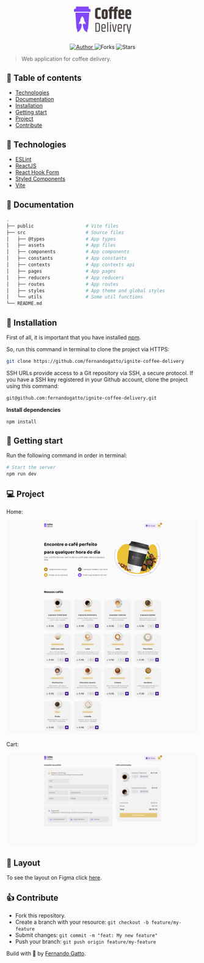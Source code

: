 <h1 align="center">
  <img
    alt="Coffee Delivery"
    title="Coffee Delivery"
    src=".github/logo.svg"
    width="150"
  />
</h1>

<p align="center">
  <a href="https://github.com/fernandogatto/" target="_blank">
    <img src="https://img.shields.io/badge/author-fernandogatto-DBAC2C" alt="Author">
  </a>

  <img src="https://img.shields.io/github/forks/fernandogatto/ignite-coffee-delivery?color=DBAC2C" alt="Forks">

  <img src="https://img.shields.io/github/stars/fernandogatto/ignite-coffee-delivery?color=DBAC2C" alt="Stars">
</p>

> Web application for coffee delivery.

## 🔗 Table of contents
- [Technologies](#technologies)
- [Documentation](#documentation)
- [Installation](#installation)
- [Getting start](#start)
- [Project](#project)
- [Contribute](#contribute)

## 📌 Technologies <a name="technologies"/>

- [ESLint](https://eslint.org/)
- [ReactJS](https://pt-br.reactjs.org/)
- [React Hook Form](https://www.react-hook-form.com/)
- [Styled Components](https://styled-components.com/)
- [Vite](https://vitejs.dev/)

## 🧠 Documentation <a name="documentation"/>

```bash
.
├── public                   # Vite files
├── src                      # Source files
│   ├── @types               # App types
│   ├── assets               # App files
│   ├── components           # App components
│   ├── constants            # App constants
│   ├── contexts             # App contexts api
│   ├── pages                # App pages
│   ├── reducers             # App reducers
│   ├── routes               # App routes
│   ├── styles               # App theme and global styles
│   └── utils                # Some util functions
└── README.md
```

## 📂 Installation <a name="installation"/>

First of all, it is important that you have installed [npm](https://www.npmjs.com/).

So, run this command in terminal to clone the project via HTTPS:

```bash
git clone https://github.com/fernandogatto/ignite-coffee-delivery
```

SSH URLs provide access to a Git repository via SSH, a secure protocol. If you have a SSH key registered in your Github account, clone the project using this command:

```bash
git@github.com:fernandogatto/ignite-coffee-delivery.git
```

**Install dependencies**

```bash
npm install
```

## 🚀 Getting start <a name="start"/>

Run the following command in order in terminal:

```bash
# Start the server
npm run dev
```

## 💻 Project <a name="project"/>

Home:

<img
  alt="Home"
  title="Home"
  src=".github/Home.png"
  width="800"
/>

Cart:

<img
  alt="Cart"
  title="Cart"
  src=".github/Cart.png"
  width="800"
/>

## 🎨 Layout

To see the layout on Figma click [here](https://www.figma.com/file/52HvF43hBoggiJ6dXSHQOW/Coffee-Delivery-%E2%80%A2-Desafio-React-(Copy)?type=design&node-id=2-12&mode=design&t=6NOPgoQO3Vxu41Dp-0).

## 👍 Contribute <a name="contribute"/>

- Fork this repository.
- Create a branch with your resource: ```git checkout -b feature/my-feature```
- Submit changes: ```git commit -m "feat: My new feature"```
- Push your branch: ```git push origin feature/my-feature```

Build with 💙 by [Fernando Gatto](https://github.com/fernandogatto/).
